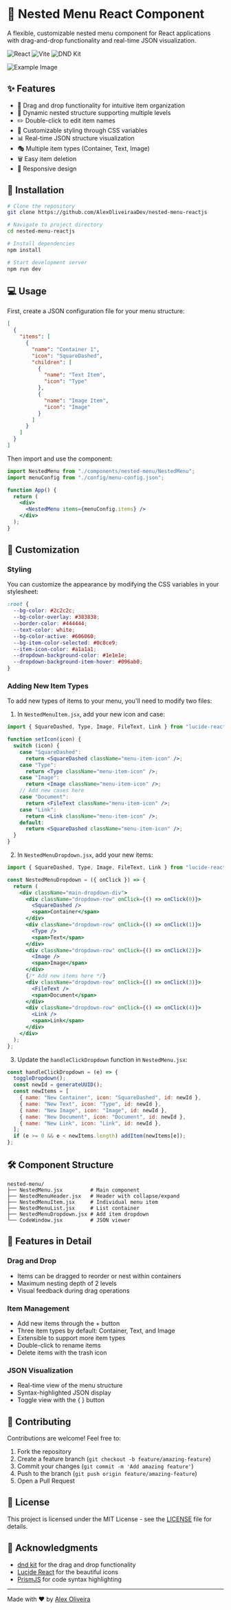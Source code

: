 # 🌳 Nested Menu React Component

A flexible, customizable nested menu component for React applications with drag-and-drop functionality and real-time JSON visualization.

![React](https://img.shields.io/badge/-React-61DAFB?style=flat-square&logo=react&logoColor=black)
![Vite](https://img.shields.io/badge/-Vite-646CFF?style=flat-square&logo=vite&logoColor=white)
![DND Kit](https://img.shields.io/badge/-DND_Kit-000000?style=flat-square)

![Example Image](public/print.png "Example Title")

## ✨ Features

- 🎯 Drag and drop functionality for intuitive item organization
- 🔄 Dynamic nested structure supporting multiple levels
- ✏️ Double-click to edit item names
- 🎨 Customizable styling through CSS variables
- 📊 Real-time JSON structure visualization
- 🎭 Multiple item types (Container, Text, Image)
- 🗑️ Easy item deletion
- 📱 Responsive design

## 🚀 Installation

```bash
# Clone the repository
git clone https://github.com/AlexOliveiraaDev/nested-menu-reactjs

# Navigate to project directory
cd nested-menu-reactjs

# Install dependencies
npm install

# Start development server
npm run dev
```

## 💻 Usage

First, create a JSON configuration file for your menu structure:

```json
[
  {
    "items": [
      {
        "name": "Container 1",
        "icon": "SquareDashed",
        "children": [
          {
            "name": "Text Item",
            "icon": "Type"
          },
          {
            "name": "Image Item",
            "icon": "Image"
          }
        ]
      }
    ]
  }
]
```

Then import and use the component:

```jsx
import NestedMenu from "./components/nested-menu/NestedMenu";
import menuConfig from "./config/menu-config.json";

function App() {
  return (
    <div>
      <NestedMenu items={menuConfig.items} />
    </div>
  );
}
```

## 🎨 Customization

### Styling

You can customize the appearance by modifying the CSS variables in your stylesheet:

```css
:root {
  --bg-color: #2c2c2c;
  --bg-color-overlay: #383838;
  --border-color: #444444;
  --text-color: white;
  --bg-color-active: #606060;
  --bg-item-color-selected: #0c8ce9;
  --item-icon-color: #a1a1a1;
  --dropdown-background-color: #1e1e1e;
  --dropdown-background-item-hover: #096ab0;
}
```

### Adding New Item Types

To add new types of items to your menu, you'll need to modify two files:

1. In `NestedMenuItem.jsx`, add your new icon and case:

```jsx
import { SquareDashed, Type, Image, FileText, Link } from "lucide-react"; // Add new icons

function setIcon(icon) {
  switch (icon) {
    case "SquareDashed":
      return <SquareDashed className="menu-item-icon" />;
    case "Type":
      return <Type className="menu-item-icon" />;
    case "Image":
      return <Image className="menu-item-icon" />;
    // Add new cases here
    case "Document":
      return <FileText className="menu-item-icon" />;
    case "Link":
      return <Link className="menu-item-icon" />;
    default:
      return <SquareDashed className="menu-item-icon" />;
  }
}
```

2. In `NestedMenuDropdown.jsx`, add your new items:

```jsx
import { SquareDashed, Type, Image, FileText, Link } from "lucide-react";

const NestedMenuDropdown = ({ onClick }) => {
  return (
    <div className="main-dropdown-div">
      <div className="dropdown-row" onClick={() => onClick(0)}>
        <SquareDashed />
        <span>Container</span>
      </div>
      <div className="dropdown-row" onClick={() => onClick(1)}>
        <Type />
        <span>Text</span>
      </div>
      <div className="dropdown-row" onClick={() => onClick(2)}>
        <Image />
        <span>Image</span>
      </div>
      {/* Add new items here */}
      <div className="dropdown-row" onClick={() => onClick(3)}>
        <FileText />
        <span>Document</span>
      </div>
      <div className="dropdown-row" onClick={() => onClick(4)}>
        <Link />
        <span>Link</span>
      </div>
    </div>
  );
};
```

3. Update the `handleClickDropdown` function in `NestedMenu.jsx`:

```jsx
const handleClickDropdown = (e) => {
  toggleDropdown();
  const newId = generateUUID();
  const newItems = [
    { name: "New Container", icon: "SquareDashed", id: newId },
    { name: "New Text", icon: "Type", id: newId },
    { name: "New Image", icon: "Image", id: newId },
    { name: "New Document", icon: "Document", id: newId },
    { name: "New Link", icon: "Link", id: newId },
  ];
  if (e >= 0 && e < newItems.length) addItem(newItems[e]);
};
```

## 🛠️ Component Structure

```
nested-menu/
├── NestedMenu.jsx         # Main component
├── NestedMenuHeader.jsx   # Header with collapse/expand
├── NestedMenuItem.jsx     # Individual menu item
├── NestedMenuList.jsx     # List container
├── NestedMenuDropdown.jsx # Add item dropdown
└── CodeWindow.jsx         # JSON viewer
```

## 📝 Features in Detail

### Drag and Drop

- Items can be dragged to reorder or nest within containers
- Maximum nesting depth of 2 levels
- Visual feedback during drag operations

### Item Management

- Add new items through the + button
- Three item types by default: Container, Text, and Image
- Extensible to support more item types
- Double-click to rename items
- Delete items with the trash icon

### JSON Visualization

- Real-time view of the menu structure
- Syntax-highlighted JSON display
- Toggle view with the { } button

## 🤝 Contributing

Contributions are welcome! Feel free to:

1. Fork the repository
2. Create a feature branch (`git checkout -b feature/amazing-feature`)
3. Commit your changes (`git commit -m 'Add amazing feature'`)
4. Push to the branch (`git push origin feature/amazing-feature`)
5. Open a Pull Request

## 📄 License

This project is licensed under the MIT License - see the [LICENSE](LICENSE) file for details.

## 🙏 Acknowledgments

- [dnd kit](https://dndkit.com/) for the drag and drop functionality
- [Lucide React](https://lucide.dev/) for the beautiful icons
- [PrismJS](https://prismjs.com/) for code syntax highlighting

---

Made with ❤️ by [Alex Oliveira](https://github.com/AlexOliveiraaDev)
